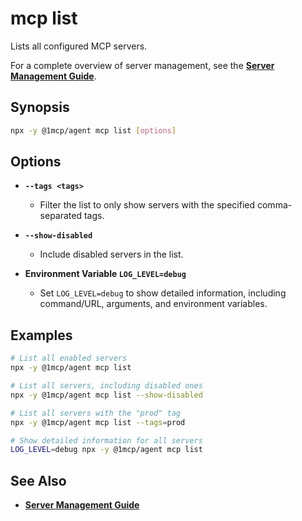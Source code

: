 # mcp list

Lists all configured MCP servers.

For a complete overview of server management, see the **[Server Management Guide](../../guide/server-management)**.

## Synopsis

```bash
npx -y @1mcp/agent mcp list [options]
```

## Options

- **`--tags <tags>`**
  - Filter the list to only show servers with the specified comma-separated tags.

- **`--show-disabled`**
  - Include disabled servers in the list.

- **Environment Variable `LOG_LEVEL=debug`**
  - Set `LOG_LEVEL=debug` to show detailed information, including command/URL, arguments, and environment variables.

## Examples

```bash
# List all enabled servers
npx -y @1mcp/agent mcp list

# List all servers, including disabled ones
npx -y @1mcp/agent mcp list --show-disabled

# List all servers with the "prod" tag
npx -y @1mcp/agent mcp list --tags=prod

# Show detailed information for all servers
LOG_LEVEL=debug npx -y @1mcp/agent mcp list
```

## See Also

- **[Server Management Guide](../../guide/server-management)**

